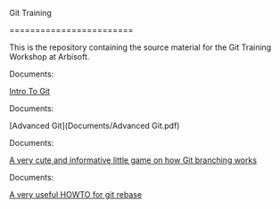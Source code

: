 Git Training

========================

This is the repository containing the source material for the Git Training Workshop at Arbisoft.

Documents:

[Intro To Git](Documents/ENG-IntrotoGit-060515-0746-32.pdf)

Documents:

[Advanced Git](Documents/Advanced Git.pdf)

Documents:

[A very cute and informative little game on how Git branching works](http://pcottle.github.io/learnGitBranching/)

Documents:

[A very useful HOWTO for git rebase](Documents/ENG-GitRebaseHOWTO-060515-0902-34.pdf)